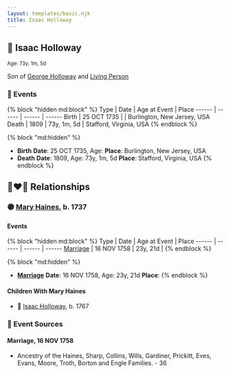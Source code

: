 ```yaml
---
layout: templates/basic.njk
title: Isaac Holloway
---
```

## 🔵 Isaac Holloway
<small>Age: 73y, 1m, 5d</small>

Son of [George Holloway](/people/3/36728768) and [Living Person](/people/9/93045664)

### 📆 Events

{% block "hidden md:block" %}
Type | Date | Age at Event | Place
------ | ------ | ------ | ------
Birth | 25 OCT 1735 |  | Burlington, New Jersey, USA
Death | 1809 | 73y, 1m, 5d | Stafford, Virginia, USA
{% endblock %}

{% block "md:hidden" %}
- **Birth**
**Date**: 25 OCT 1735, Age:
**Place**: Burlington, New Jersey, USA
- **Death**
**Date**: 1809, Age: 73y, 1m, 5d
**Place**: Stafford, Virginia, USA
{% endblock %}

## 👩‍❤️‍👨 Relationships

### 🟣 [Mary Haines](/people/5/53194016), b. 1737

#### Events

{% block "hidden md:block" %}
Type | Date | Age at Event | Place
------ | ------ | ------ | ------
[Marriage](#event-family-0-event-0) | 16 NOV 1758 | 23y, 21d |
{% endblock %}

{% block "md:hidden" %}
- **[Marriage](#event-family-0-event-0)**
**Date**: 16 NOV 1758, Age: 23y, 21d
**Place**:
{% endblock %}

#### Children With Mary Haines
* 🔵 [Isaac Holloway](/people/9/9759504), b. 1767
### 📰 Event Sources

#### <a id="event-family-0-event-0"></a> Marriage, 16 NOV 1758
* Ancestry of the Haines, Sharp, Collins, Wills, Gardiner, Prickitt, Eves, Evans, Moore, Troth, Borton and Engle Families.  - 36
